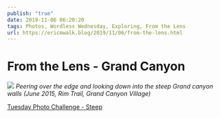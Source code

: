 ```yaml
---
publish: "true"
date: 2019-11-06 06:20:20
tags: Photos, Wordless Wednesday, Exploring, From the Lens
url: https://ericmwalk.blog/2019/11/06/from-the-lens.html
---
```


# From the Lens - Grand Canyon


![](https://ericmwalk.blog/uploads/2021/023611430c.jpg)
*Peering over the edge and looking down into the steep Grand canyon walls (June 2015, Rim Trail, Grand Canyon Village)*

<a rel="noreferrer noopener" aria-label="Tuesday Photo Challenge - Steep (opens in a new tab)" href="https://dutchgoesthephoto.net/2019/11/05/tuesday-photo-challenge-steep/" target="_blank">Tuesday Photo Challenge - Steep</a>

